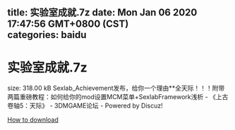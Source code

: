 
title: 实验室成就.7z
date: Mon Jan 06 2020 17:47:56 GMT+0800 (CST)    
categories: baidu
---

# 实验室成就.7z
size: 318.00 kB
 Sexlab_Achievement发布，给你一个理由**全天际！！！附带两篇重磅教程：如何给你的mod设置MCM菜单+SexlabFramework浅析 - 《上古卷轴5：天际》 - 3DMGAME论坛 - Powered by Discuz!
 

[How to download](https://bpcam.bemobtrk.com/go/2ceec3aa-1ca2-46d6-b9ff-aaa5c184517c?jno=1086)